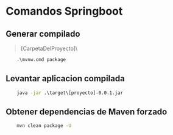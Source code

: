 # Comandos Springboot

## Generar compilado

> [CarpetaDelProyecto]\

~~~cmd
    .\mvnw.cmd package
~~~

## Levantar aplicacion compilada  

~~~cmd
    java -jar .\target\[proyecto]-0.0.1.jar
~~~

## Obtener dependencias de Maven forzado

~~~cmd
    mvn clean package -U
~~~
